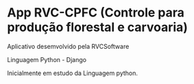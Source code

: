 # App RVC-CPFC (Controle para produção florestal e carvoaria)

Aplicativo desemvolvido pela RVCSoftware

Linguagem Python - Django

Inicialmente em estudo da Linguagem python.